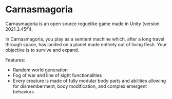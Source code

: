 # Carnasmagoria

Carnasmagoria is an open source roguelike game made in Unity (version 2021.3.45f1).

In Carnasmagoria, you play as a sentient machine which, after a long travel through space, has landed on a planet made entirely out of living flesh. Your objective is to survive and expand.

Features:
- Random world generation
- Fog of war and line of sight functionalities
- Every creature is made of fully modular body parts and abilities allowing for dismemberment, body modification, and complex emergent behaviors
